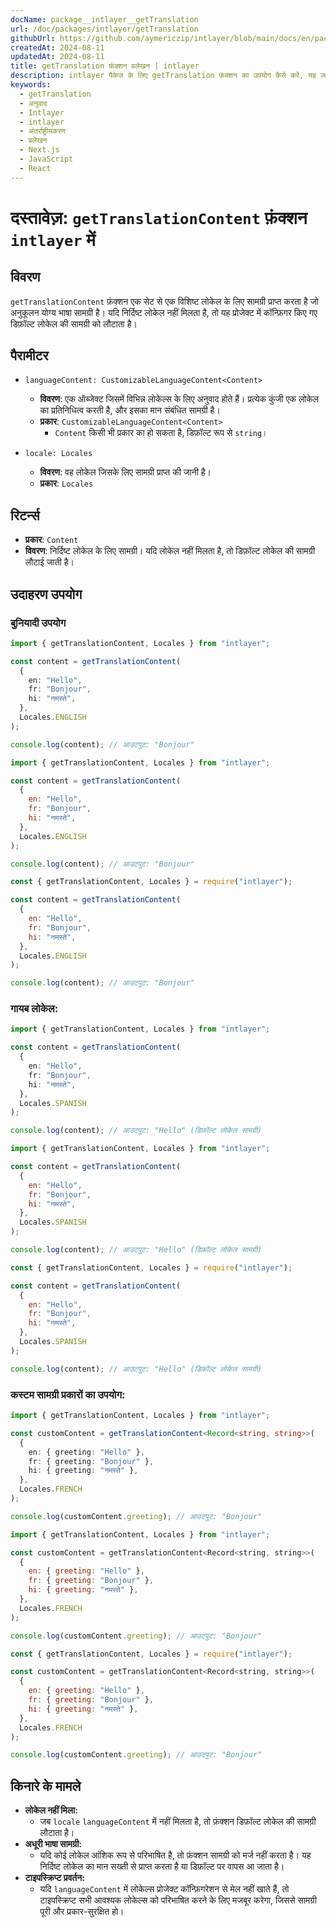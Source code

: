 ```yaml
---
docName: package__intlayer__getTranslation
url: /doc/packages/intlayer/getTranslation
githubUrl: https://github.com/aymericzip/intlayer/blob/main/docs/en/packages/intlayer/getTranslation.md
createdAt: 2024-08-11
updatedAt: 2024-08-11
title: getTranslation फ़ंक्शन प्रलेखन | intlayer
description: intlayer पैकेज के लिए getTranslation फ़ंक्शन का उपयोग कैसे करें, यह जानें
keywords:
  - getTranslation
  - अनुवाद
  - Intlayer
  - intlayer
  - अंतर्राष्ट्रीयकरण
  - प्रलेखन
  - Next.js
  - JavaScript
  - React
---
```


# दस्तावेज़: `getTranslationContent` फ़ंक्शन `intlayer` में

## विवरण

`getTranslationContent` फ़ंक्शन एक सेट से एक विशिष्ट लोकेल के लिए सामग्री प्राप्त करता है जो अनुकूलन योग्य भाषा सामग्री है। यदि निर्दिष्ट लोकेल नहीं मिलता है, तो यह प्रोजेक्ट में कॉन्फ़िगर किए गए डिफ़ॉल्ट लोकेल की सामग्री को लौटाता है।

## पैरामीटर

- `languageContent: CustomizableLanguageContent<Content>`

  - **विवरण**: एक ऑब्जेक्ट जिसमें विभिन्न लोकेल्स के लिए अनुवाद होते हैं। प्रत्येक कुंजी एक लोकेल का प्रतिनिधित्व करती है, और इसका मान संबंधित सामग्री है।
  - **प्रकार**: `CustomizableLanguageContent<Content>`
    - `Content` किसी भी प्रकार का हो सकता है, डिफ़ॉल्ट रूप से `string`।

- `locale: Locales`

  - **विवरण**: वह लोकेल जिसके लिए सामग्री प्राप्त की जानी है।
  - **प्रकार**: `Locales`

## रिटर्न्स

- **प्रकार**: `Content`
- **विवरण**: निर्दिष्ट लोकेल के लिए सामग्री। यदि लोकेल नहीं मिलता है, तो डिफ़ॉल्ट लोकेल की सामग्री लौटाई जाती है।

## उदाहरण उपयोग

### बुनियादी उपयोग

```typescript codeFormat="typescript"
import { getTranslationContent, Locales } from "intlayer";

const content = getTranslationContent(
  {
    en: "Hello",
    fr: "Bonjour",
    hi: "नमस्ते",
  },
  Locales.ENGLISH
);

console.log(content); // आउटपुट: "Bonjour"
```

```javascript codeFormat="esm"
import { getTranslationContent, Locales } from "intlayer";

const content = getTranslationContent(
  {
    en: "Hello",
    fr: "Bonjour",
    hi: "नमस्ते",
  },
  Locales.ENGLISH
);

console.log(content); // आउटपुट: "Bonjour"
```

```javascript codeFormat="commonjs"
const { getTranslationContent, Locales } = require("intlayer");

const content = getTranslationContent(
  {
    en: "Hello",
    fr: "Bonjour",
    hi: "नमस्ते",
  },
  Locales.ENGLISH
);

console.log(content); // आउटपुट: "Bonjour"
```

### गायब लोकेल:

```typescript codeFormat="typescript"
import { getTranslationContent, Locales } from "intlayer";

const content = getTranslationContent(
  {
    en: "Hello",
    fr: "Bonjour",
    hi: "नमस्ते",
  },
  Locales.SPANISH
);

console.log(content); // आउटपुट: "Hello" (डिफ़ॉल्ट लोकेल सामग्री)
```

```javascript codeFormat="esm"
import { getTranslationContent, Locales } from "intlayer";

const content = getTranslationContent(
  {
    en: "Hello",
    fr: "Bonjour",
    hi: "नमस्ते",
  },
  Locales.SPANISH
);

console.log(content); // आउटपुट: "Hello" (डिफ़ॉल्ट लोकेल सामग्री)
```

```javascript codeFormat="commonjs"
const { getTranslationContent, Locales } = require("intlayer");

const content = getTranslationContent(
  {
    en: "Hello",
    fr: "Bonjour",
    hi: "नमस्ते",
  },
  Locales.SPANISH
);

console.log(content); // आउटपुट: "Hello" (डिफ़ॉल्ट लोकेल सामग्री)
```

### कस्टम सामग्री प्रकारों का उपयोग:

```typescript codeFormat="typescript"
import { getTranslationContent, Locales } from "intlayer";

const customContent = getTranslationContent<Record<string, string>>(
  {
    en: { greeting: "Hello" },
    fr: { greeting: "Bonjour" },
    hi: { greeting: "नमस्ते" },
  },
  Locales.FRENCH
);

console.log(customContent.greeting); // आउटपुट: "Bonjour"
```

```javascript codeFormat="esm"
import { getTranslationContent, Locales } from "intlayer";

const customContent = getTranslationContent<Record<string, string>>(
  {
    en: { greeting: "Hello" },
    fr: { greeting: "Bonjour" },
    hi: { greeting: "नमस्ते" },
  },
  Locales.FRENCH
);

console.log(customContent.greeting); // आउटपुट: "Bonjour"
```

```javascript codeFormat="commonjs"
const { getTranslationContent, Locales } = require("intlayer");

const customContent = getTranslationContent<Record<string, string>>(
  {
    en: { greeting: "Hello" },
    fr: { greeting: "Bonjour" },
    hi: { greeting: "नमस्ते" },
  },
  Locales.FRENCH
);

console.log(customContent.greeting); // आउटपुट: "Bonjour"
```

## किनारे के मामले

- **लोकेल नहीं मिला:**
  - जब `locale` `languageContent` में नहीं मिलता है, तो फ़ंक्शन डिफ़ॉल्ट लोकेल की सामग्री लौटाता है।
- **अधूरी भाषा सामग्री:**
  - यदि कोई लोकेल आंशिक रूप से परिभाषित है, तो फ़ंक्शन सामग्री को मर्ज नहीं करता है। यह निर्दिष्ट लोकेल का मान सख्ती से प्राप्त करता है या डिफ़ॉल्ट पर वापस आ जाता है।
- **टाइपस्क्रिप्ट प्रवर्तन:**
  - यदि `languageContent` में लोकेल्स प्रोजेक्ट कॉन्फ़िगरेशन से मेल नहीं खाते हैं, तो टाइपस्क्रिप्ट सभी आवश्यक लोकेल्स को परिभाषित करने के लिए मजबूर करेगा, जिससे सामग्री पूरी और प्रकार-सुरक्षित हो।
